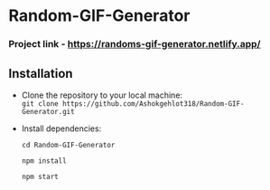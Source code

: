 # Random-GIF-Generator

### Project link - https://randoms-gif-generator.netlify.app/


## Installation
  - Clone the repository to your local machine: <br />
    `git clone https://github.com/Ashokgehlot318/Random-GIF-Generator.git`

  - Install dependencies: <br/>
  
     `cd Random-GIF-Generator` <br/>
    
      `npm install` <br />

      `npm start`
      
     
